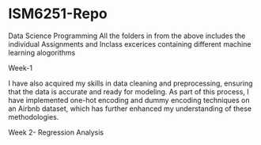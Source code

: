 # ISM6251-Repo
Data Science Programming
 All the folders in from the above includes the individual Assignments and Inclass excerices containing different machine learning alogorithms
 
 Week-1

I have also acquired my skills in data cleaning and preprocessing, ensuring that the data is accurate and ready for modeling. As part of this process, I have implemented one-hot encoding and dummy encoding techniques on an Airbnb dataset, which has further enhanced my understanding of these methodologies.
 
 Week 2- Regression Analysis
 
 
 
